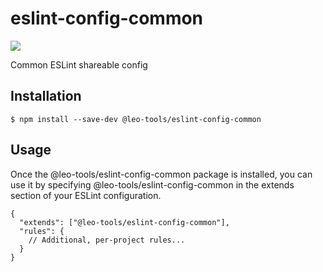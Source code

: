 # eslint-config-common

![](https://img.shields.io/github/release/leo-tools/eslint-config-common.svg)

Common ESLint shareable config

## Installation

```shell script
$ npm install --save-dev @leo-tools/eslint-config-common
```
## Usage
Once the @leo-tools/eslint-config-common package is installed, you can use it by specifying @leo-tools/eslint-config-common in the extends section of your ESLint configuration.

```text
{
  "extends": ["@leo-tools/eslint-config-common"],
  "rules": {
    // Additional, per-project rules...
  }
}
```
